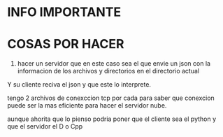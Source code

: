 # INFO IMPORTANTE

# COSAS POR HACER
1. hacer un servidor que en este caso sea el que envie un json con
la informacion de los archivos y directorios en el directorio actual

Y su cliente reciva el json y que este lo interprete.


tengo 2 archivos de conexccion tcp por cada para saber que conexcion puede
ser la mas eficiente para hacer el servidor nube.


aunque ahorita que lo pienso podria poner que el cliente sea el python y que
el servidor el D o Cpp
